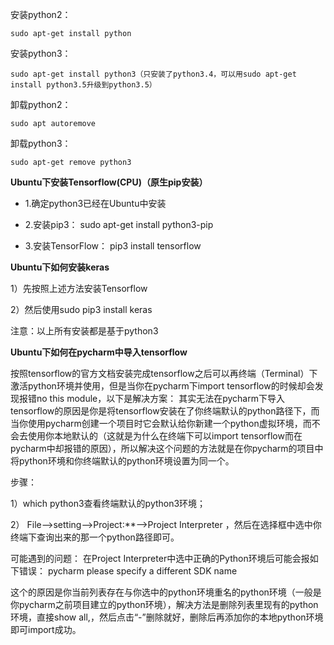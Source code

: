 安装python2： 

```
sudo apt-get install python
```
安装python3： 

```
sudo apt-get install python3（只安装了python3.4，可以用sudo apt-get install python3.5升级到python3.5）
```

卸载python2： 

```
sudo apt autoremove
```

卸载python3： 

```
sudo apt-get remove python3
```

**Ubuntu下安装Tensorflow(CPU)（原生pip安装）**

* 1.确定python3已经在Ubuntu中安装 

* 2.安装pip3： sudo apt-get install python3-pip

* 3.安装TensorFlow： pip3 install tensorflow

**Ubuntu下如何安装keras**

1）先按照上述方法安装Tensorflow

2）然后使用sudo pip3 install keras

注意：以上所有安装都是基于python3

**Ubuntu下如何在pycharm中导入tensorflow**

按照tensorflow的官方文档安装完成tensorflow之后可以再终端（Terminal）下激活python环境并使用，但是当你在pycharm下import tensorflow的时候却会发现报错no this module，以下是解决方案：
其实无法在pycharm下导入tensorflow的原因是你是将tensorflow安装在了你终端默认的python路径下，而当你使用pycharm创建一个项目时它会默认给你新建一个python虚拟环境，而不会去使用你本地默认的（这就是为什么在终端下可以import tensorflow而在pycharm中却报错的原因），所以解决这个问题的方法就是在你pycharm的项目中将python环境和你终端默认的python环境设置为同一个。

步骤：

1）which python3查看终端默认的python3环境；

2） File–>setting–>Project:**–>Project Interpreter ，然后在选择框中选中你终端下查询出来的那一个python路径即可。

可能遇到的问题：  在Project Interpreter中选中正确的Python环境后可能会报如下错误： pycharm please specify a different SDK name

这个的原因是你当前列表存在与你选中的python环境重名的python环境（一般是你pycharm之前项目建立的python环境），解决方法是删除列表里现有的python环境，直接show all,，然后点击“-”删除就好，删除后再添加你的本地python环境即可import成功。
